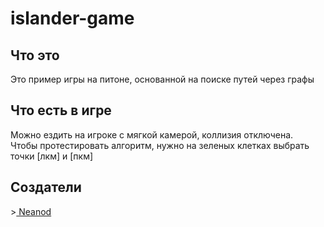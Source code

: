 # islander-game
<h2>Что это</h2>
Это пример игры на питоне, основанной на поиске путей через графы 
<h2>Что есть в игре</h2>
Можно ездить на игроке с мягкой камерой, коллизия отключена. <br>
Чтобы протестировать алгоритм, нужно на зеленых клетках выбрать точки [лкм] и [пкм]<br>
<h2>Создатели</h2>
><a href = "https://github.com/azaz-azaz"> Neanod </a><br>